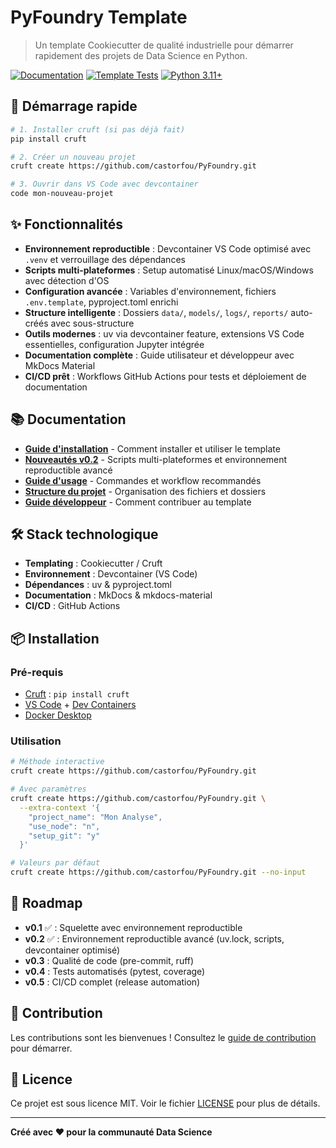 # PyFoundry Template

> Un template Cookiecutter de qualité industrielle pour démarrer rapidement des projets de Data Science en Python.

[![Documentation](https://img.shields.io/badge/docs-mkdocs-blue)](https://castorfou.github.io/PyFoundry)
[![Template Tests](https://github.com/castorfou/PyFoundry/actions/workflows/test.yml/badge.svg)](https://github.com/castorfou/PyFoundry/actions/workflows/test.yml)
[![Python 3.11+](https://img.shields.io/badge/python-3.11+-blue.svg)](https://www.python.org/downloads/)

## 🚀 Démarrage rapide

```bash
# 1. Installer cruft (si pas déjà fait)
pip install cruft

# 2. Créer un nouveau projet
cruft create https://github.com/castorfou/PyFoundry.git

# 3. Ouvrir dans VS Code avec devcontainer
code mon-nouveau-projet
```

## ✨ Fonctionnalités

- **Environnement reproductible** : Devcontainer VS Code optimisé avec `.venv` et verrouillage des dépendances
- **Scripts multi-plateformes** : Setup automatisé Linux/macOS/Windows avec détection d'OS
- **Configuration avancée** : Variables d'environnement, fichiers `.env.template`, pyproject.toml enrichi
- **Structure intelligente** : Dossiers `data/`, `models/`, `logs/`, `reports/` auto-créés avec sous-structure
- **Outils modernes** : uv via devcontainer feature, extensions VS Code essentielles, configuration Jupyter intégrée
- **Documentation complète** : Guide utilisateur et développeur avec MkDocs Material
- **CI/CD prêt** : Workflows GitHub Actions pour tests et déploiement de documentation

## 📚 Documentation

- **[Guide d'installation](https://castorfou.github.io/PyFoundry/user/installation/)** - Comment installer et utiliser le template
- **[Nouveautés v0.2](https://castorfou.github.io/PyFoundry/user/v0.2-features/)** - Scripts multi-plateformes et environnement reproductible avancé
- **[Guide d'usage](https://castorfou.github.io/PyFoundry/user/usage/)** - Commandes et workflow recommandés  
- **[Structure du projet](https://castorfou.github.io/PyFoundry/user/structure/)** - Organisation des fichiers et dossiers
- **[Guide développeur](https://castorfou.github.io/PyFoundry/dev/contributing/)** - Comment contribuer au template

## 🛠️ Stack technologique

- **Templating** : Cookiecutter / Cruft
- **Environnement** : Devcontainer (VS Code)
- **Dépendances** : uv & pyproject.toml
- **Documentation** : MkDocs & mkdocs-material
- **CI/CD** : GitHub Actions

## 📦 Installation

### Pré-requis
- [Cruft](https://cruft.github.io/cruft/) : `pip install cruft`
- [VS Code](https://code.visualstudio.com/) + [Dev Containers](https://marketplace.visualstudio.com/items?itemName=ms-vscode-remote.remote-containers)
- [Docker Desktop](https://www.docker.com/products/docker-desktop/)

### Utilisation

```bash
# Méthode interactive
cruft create https://github.com/castorfou/PyFoundry.git

# Avec paramètres
cruft create https://github.com/castorfou/PyFoundry.git \
  --extra-context '{
    "project_name": "Mon Analyse",
    "use_node": "n",
    "setup_git": "y"
  }'

# Valeurs par défaut
cruft create https://github.com/castorfou/PyFoundry.git --no-input
```

## 🎯 Roadmap

- **v0.1** ✅ : Squelette avec environnement reproductible
- **v0.2** ✅ : Environnement reproductible avancé (uv.lock, scripts, devcontainer optimisé)
- **v0.3** : Qualité de code (pre-commit, ruff)
- **v0.4** : Tests automatisés (pytest, coverage)
- **v0.5** : CI/CD complet (release automation)

## 🤝 Contribution

Les contributions sont les bienvenues ! Consultez le [guide de contribution](https://guillaume.github.io/PyFoundry/dev/contributing/) pour démarrer.

## 📄 Licence

Ce projet est sous licence MIT. Voir le fichier [LICENSE](LICENSE) pour plus de détails.

---

**Créé avec ❤️ pour la communauté Data Science**